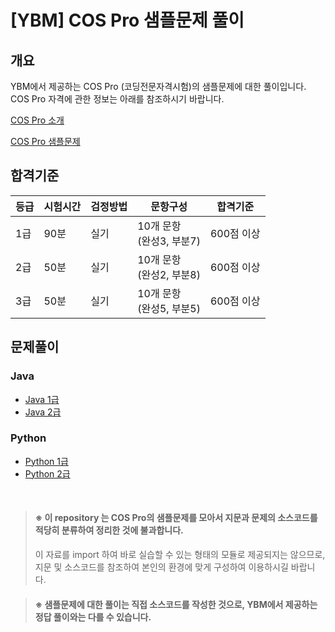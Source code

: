 # [YBM] COS Pro 샘플문제 풀이

## 개요

YBM에서 제공하는 COS Pro (코딩전문자격시험)의 샘플문제에 대한 풀이입니다. COS Pro 자격에 관한 정보는 아래를 참조하시기 바랍니다.

[COS Pro 소개](https://www.ybmit.com/cos_pro/cos_pro_info.jsp "COS Pro 소개")

[COS Pro 샘플문제](https://www.ybmit.com/cos_pro/cos_pro_r_test.jsp "COS Pro 소개")

## 합격기준

|등급|시험시간|검정방법|문항구성|합격기준|
|---|---|---|---|---|
|1급|90분|실기|10개 문항<br />(완성3, 부분7)|600점 이상|
|2급|50분|실기|10개 문항<br />(완성2, 부분8)|600점 이상|
|3급|50분|실기|10개 문항<br />(완성5, 부분5)|600점 이상|

## 문제풀이

### Java
  - [Java 1급](https://github.com/tnehf18/cosPro/blob/main/java/questions/ex_1st/ "Java 1급 샘플문제")
  - [Java 2급](https://github.com/tnehf18/cosPro/blob/main/java/questions/ex_2nd/ "Java 2급 샘플문제")

### Python
  - [Python 1급]()
  - [Python 2급]()

<br />

> #### ※ 이 repository 는 COS Pro의 샘플문제를 모아서 지문과 문제의 소스코드를 적당히 분류하여 정리한 것에 불과합니다. 
> 이 자료를 import 하여 바로 실습할 수 있는 형태의 모듈로 제공되지는 않으므로, 지문 및 소스코드를 참조하여 본인의 환경에 맞게 구성하여 이용하시길 바랍니다.

> #### ※ 샘플문제에 대한 풀이는 직접 소스코드를 작성한 것으로, YBM에서 제공하는 정답 풀이와는 다를 수 있습니다.
